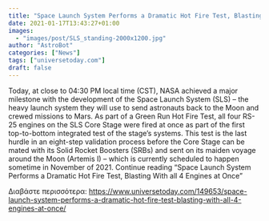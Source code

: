 ```yaml
---
title: "Space Launch System Performs a Dramatic Hot Fire Test, Blasting With all 4 Engines at Once"
date: 2021-01-17T13:43:27+01:00
images:
  - "images/post/SLS_standing-2000x1200.jpg"
author: "AstroBot"
categories: ["News"]
tags: ["universetoday.com"]
draft: false
---
```


Today, at close to 04:30 PM local time (CST), NASA achieved a major milestone with the development of the Space Launch System (SLS) – the heavy launch system they will use to send astronauts back to the Moon and crewed missions to Mars. As part of a Green Run Hot Fire Test, all four RS-25 engines on the SLS Core Stage were fired at once as part of the first top-to-bottom integrated test of the stage’s systems. This test is the last hurdle in an eight-step validation process before the Core Stage can be mated with its Solid Rocket Boosters (SRBs) and sent on its maiden voyage around the Moon (Artemis I) – which is currently scheduled to happen sometime in November of 2021. Continue reading “Space Launch System Performs a Dramatic Hot Fire Test, Blasting With all 4 Engines at Once” 

Διαβάστε περισσότερα: https://www.universetoday.com/149653/space-launch-system-performs-a-dramatic-hot-fire-test-blasting-with-all-4-engines-at-once/
